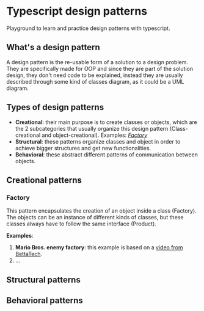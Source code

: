 # Typescript design patterns

Playground to learn and practice design patterns with typescript.

## What's a design pattern

A design pattern is the re-usable form of a solution to a design problem. They are specifically made for OOP and since
they are part of the solution design, they don't need code to be explained, instead they are usually described through
some kind of classes diagram, as it could be a UML diagram.

## Types of design patterns

* **Creational**: their main purpose is to create classes or objects, which are the 2 subcategories that usually organize
this design pattern (Class-creational and object-creational). Examples: [*Factory*](#factory)
* **Structural**: these patterns organize classes and object in order to achieve bigger structures and get new 
functionalities.
* **Behavioral**: these abstract different patterns of communication between objects.

## Creational patterns
### Factory

This pattern encapsulates the creation of an object inside a class (Factory). The objects can be an instance of 
different kinds of classes, but these classes always have to follow the same interface (Product).

**Examples**:
1. **Mario Bros. enemy factory**: this example is based on a [video from BettaTech](https://youtu.be/lLvYAzXO7Ek).
2. ...

## Structural patterns

## Behavioral patterns
